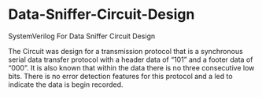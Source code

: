 # Data-Sniffer-Circuit-Design
SystemVerilog For Data Sniffer Circuit Design

The Circuit was design for a transmission protocol that is a synchronous serial data transfer protocol with a header data of “101” and a footer data of “000”. It is also known that within the data there is no three consecutive low bits. There is no error detection features for this protocol and a led to indicate the data is begin recorded.
